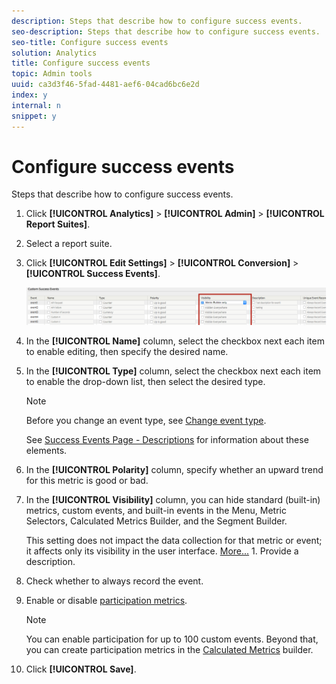 ```yaml
---
description: Steps that describe how to configure success events.
seo-description: Steps that describe how to configure success events.
seo-title: Configure success events
solution: Analytics
title: Configure success events
topic: Admin tools
uuid: ca3d3f46-5fad-4481-aef6-04cad6bc6e2d
index: y
internal: n
snippet: y
---
```


# Configure success events

Steps that describe how to configure success events.

1. Click **[!UICONTROL Analytics]** > **[!UICONTROL Admin]** > **[!UICONTROL Report Suites]**.
1. Select a report suite.
1. Click **[!UICONTROL Edit Settings]** > **[!UICONTROL Conversion]** > **[!UICONTROL Success Events]**.

   ![Step Result](assets/success_event_page.png)

1. In the **[!UICONTROL Name]** column, select the checkbox next each item to enable editing, then specify the desired name.
1. In the **[!UICONTROL Type]** column, select the checkbox next each item to enable the drop-down list, then select the desired type.

   >[!NOTE]
   >
   >Before you change an event type, see [Change event type](../../../admin/admin/c-success-events/event-type.md#concept_2A6FCC19E7FC429DBDFA65BC640BD448).

   See [Success Events Page - Descriptions](../../../admin/admin/c-success-events/success-event.md#section_681ECEC981694CABBDBF00E18165B447) for information about these elements. 

1. In the **[!UICONTROL Polarity]** column, specify whether an upward trend for this metric is good or bad.
1. In the **[!UICONTROL Visibility]** column, you can hide standard (built-in) metrics, custom events, and built-in events in the Menu, Metric Selectors, Calculated Metrics Builder, and the Segment Builder.

   This setting does not impact the data collection for that metric or event; it affects only its visibility in the user interface. [More...](../../../admin/admin/metric-visibility.md#concept_A85EB68D27534C4581AF1DCF5702DDE5) 1. Provide a description.
1. Check whether to always record the event.
1. Enable or disable [participation metrics](metrics_participation.md#concept_8E6B39106A244CB49E055150B291B477).

   >[!NOTE]
   >
   >You can enable participation for up to 100 custom events. Beyond that, you can create participation metrics in the [Calculated Metrics](https://marketing.adobe.com/resources/help/en_US/analytics/calcmetrics/participation_metric.html) builder.

1. Click **[!UICONTROL Save]**.

